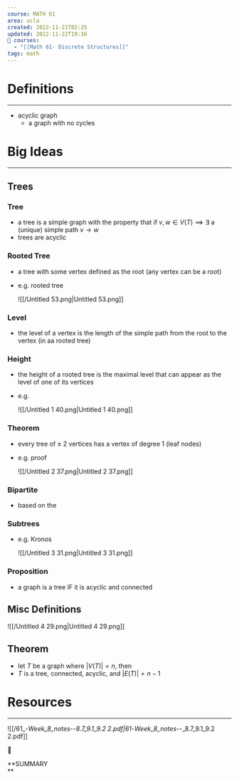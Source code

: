 ```yaml
---
course: MATH 61
area: ucla
created: 2022-11-21T02:25
updated: 2022-11-22T19:16
📕 courses:
  - "[[Math 61- Discrete Structures]]"
tags: math
---
```

# Definitions

---

- acyclic graph
    - a graph with no cycles

# Big Ideas

---

## Trees

### Tree

- a tree is a simple graph with the property that if $v,w\in V(T)\implies\exists$﻿ a (unique) simple path $v\to w$﻿
- trees are acyclic

### Rooted Tree

- a tree with some vertex defined as the root (any vertex can be a root)
- e.g. rooted tree
    
    ![[/Untitled 53.png|Untitled 53.png]]
    

### Level

- the level of a vertex is the length of the simple path from the root to the vertex (in aa rooted tree)

### Height

- the height of a rooted tree is the maximal level that can appear as the level of one of its vertices
- e.g.
    
    ![[/Untitled 1 40.png|Untitled 1 40.png]]
    

### Theorem

- every tree of ≥ 2 vertices has a vertex of degree 1 (leaf nodes)
- e.g. proof
    
    ![[/Untitled 2 37.png|Untitled 2 37.png]]
    

### Bipartite

- based on the

### Subtrees

- e.g. Kronos
    
    ![[/Untitled 3 31.png|Untitled 3 31.png]]
    

### Proposition

- a graph is a tree IF it is acyclic and connected

## Misc Definitions

![[/Untitled 4 29.png|Untitled 4 29.png]]

## Theorem

- let $T$﻿ be a graph where $|V(T)|=n$﻿, then
- $T$﻿ is a tree, connected, acyclic, and $|E(T)|=n-1$﻿

# Resources

---

![[/61_-_Week_8_notes_--_8.7_9.1_9.2 2.pdf|61_-_Week_8_notes_--_8.7_9.1_9.2 2.pdf]]

📌

**SUMMARY  
**
